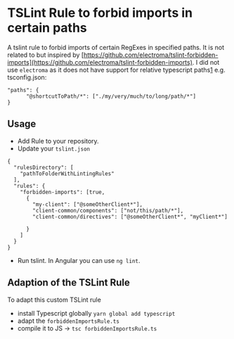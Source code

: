# TSLint Rule to forbid imports in certain paths
A tslint rule to forbid imports of certain RegExes in specified paths. It is not related to but inspired by [https://github.com/electroma/tslint-forbidden-imports](https://github.com/electroma/tslint-forbidden-imports). I did not use `electroma` as it does not have support for relative typescript paths[1](https://github.com/electroma/tslint-forbidden-imports/issues/4) e.g. tsconfig.json:
```
"paths": {
      "@shortcutToPath/*": ["./my/very/much/to/long/path/*"]
}
```

## Usage
- Add Rule to your repository.
- Update your `tslint.json`

```
{
  "rulesDirectory": [
    "pathToFolderWithLintingRules"
  ],
  "rules": {
    "forbidden-imports": [true,
      {
        "my-client": ["@someOtherClient*"],
        "client-common/components": ["not/this/path/*"],
        "client-common/directives": ["@someOtherClient*", "myClient*"]
    
      }
    ]
  }
}

```
- Run tslint. In Angular you can use `ng lint`.

## Adaption of the TSLint Rule

To adapt this custom TSLint rule
- install Typescript globally `yarn global add typescript`
- adapt the `forbiddenImportsRule.ts`
- compile it to JS -> `tsc forbiddenImportsRule.ts`